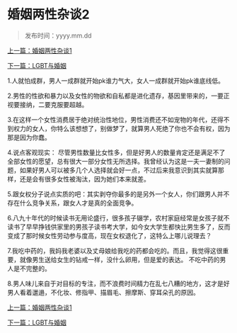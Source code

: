 # 婚姻两性杂谈2
>
> 发布时间：yyyy.mm.dd

[上一篇：婚姻两性杂谈1](/marriage/article5)

[下一篇：LGBT与婚姻](/marriage/article7)

1.人就怕成群，男人一成群就开始pk谁力气大，女人一成群就开始pk谁底线低。 

2.男性的性欲和暴力以及女性的物欲和自私都是进化遗存，基因里带来的，一要正视要接纳，二要克服要超越。  

3.在这样一个女性消费居于绝对统治性地位，男性消费还不如宠物的年代，还得不到权力的女人，你特么该想想了，别做梦了，就算男人死绝了你也不会有权，因为那是因为你蠢。 

4.说点客观现实： 尽管男性数量比女性多，但是好男人的数量肯定还是满足不了全部女性的愿望，总有很大一部分女性无所选择。我曾经认为这是一夫一妻制的问题，如果好男人可以被多几个人选择就会好一点，不过后来我意识到其实就算那样，还是会有很多女性被淘汰，因为她们本来就差。  

5.跟女权分子说点实质的吧：其实剥夺你最多的是另外一个女人，你们跟男人并不存在什么竞争关系，跟女人才是真的全面竞争。 

6.八九十年代的时候读书无用论盛行，很多孩子辍学，农村家庭经常是女孩子就不读书了早早挣钱供家里的男孩子读书考大学，如今女大学生都快比男生多了，反而变成了那时候女性劳动参与度高，现在女权退化了，这特么上哪儿说理去？  

7.我吃中药的，我妈我老婆以及丈母娘给我吃的药都会吃的。而且，我觉得这很重要，就像男生送给女生的钻戒一样，没什么卵用，但是爱的表达。 不吃中药的男人是不完整的。 

8.男人味儿来自于对目标的专注，而不浪费时间精力在乱七八糟的地方，这才是好男人看着邋遢，不化妆、修指甲、描眉毛、擦摩斯、穿耳朵孔的原因。

[上一篇：婚姻两性杂谈1](/marriage/article5)

[下一篇：LGBT与婚姻](/marriage/article7)